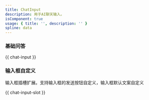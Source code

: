 ```yaml
---
title: ChatInput
description: 用于AI聊天输入。
isComponent: true
usage: { title: '', description: '' }
spline: data
---
```


### 基础问答

{{ chat-input }}

### 输入框自定义

输入框插槽扩展。支持输入框的发送按钮自定义，输入框默认文案自定义

{{ chat-input-slot }}


